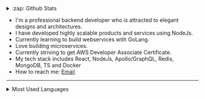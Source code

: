 <details>
    <summary>:zap: Github Stats</summary>
    <img alt="Github Stats" src="https://github-readme-stats.vercel.app/api?username=cruzelx&hide=stars&count_private=true&theme=radical&&show_icons=true" />
</details>

- I'm a professional backend developer who is attracted to elegant designs and architectures.
- I have developed highly scalable products and services using NodeJs.
- Currently learning to build webservices with GoLang.
- Love building microservices.
- Currently striving to get AWS Developer Associate Certificate.
- My tech stack includes React, NodeJs, Apollo/GraphQL, Redis, MongoDB, TS and Docker
- How to reach me: <a href="mailto:bhattarai.alex402@gmail.com" target="_blank">Email</a>

---

<details>
    <summary>Most Used Languages</summary>
    <img alt="Top Languages" src="https://github-readme-stats.vercel.app/api/top-langs/?username=cruzelx&theme=radical&hide=jupyter+notebook,html" />
</details>
